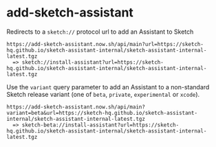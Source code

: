# add-sketch-assistant

Redirects to a `sketch://` protocol url to add an Assistant to Sketch

```
https://add-sketch-assistant.now.sh/api/main?url=https://sketch-hq.github.io/sketch-assistant-internal/sketch-assistant-internal-latest.tgz
  => sketch://install-assistant?url=https://sketch-hq.github.io/sketch-assistant-internal/sketch-assistant-internal-latest.tgz
```

Use the `variant` query parameter to add an Assistant to a non-standard Sketch release
variant (one of `beta`, `private`, `experimental` or `xcode`).

```
https://add-sketch-assistant.now.sh/api/main?variant=beta&url=https://sketch-hq.github.io/sketch-assistant-internal/sketch-assistant-internal-latest.tgz
  => sketch-beta://install-assistant?url=https://sketch-hq.github.io/sketch-assistant-internal/sketch-assistant-internal-latest.tgz
```
